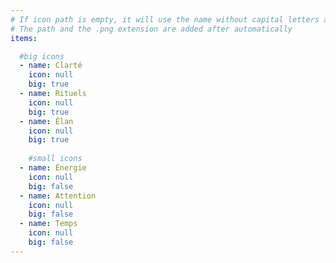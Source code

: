 ```yaml
---
# If icon path is empty, it will use the name without capital letters and special characters
# The path and the .png extension are added after automatically
items:

  #big icons
  - name: Clarté
    icon: null
    big: true
  - name: Rituels
    icon: null
    big: true
  - name: Élan
    icon: null
    big: true
    
    #small icons
  - name: Énergie
    icon: null
    big: false
  - name: Attention
    icon: null
    big: false
  - name: Temps
    icon: null
    big: false
---
```

